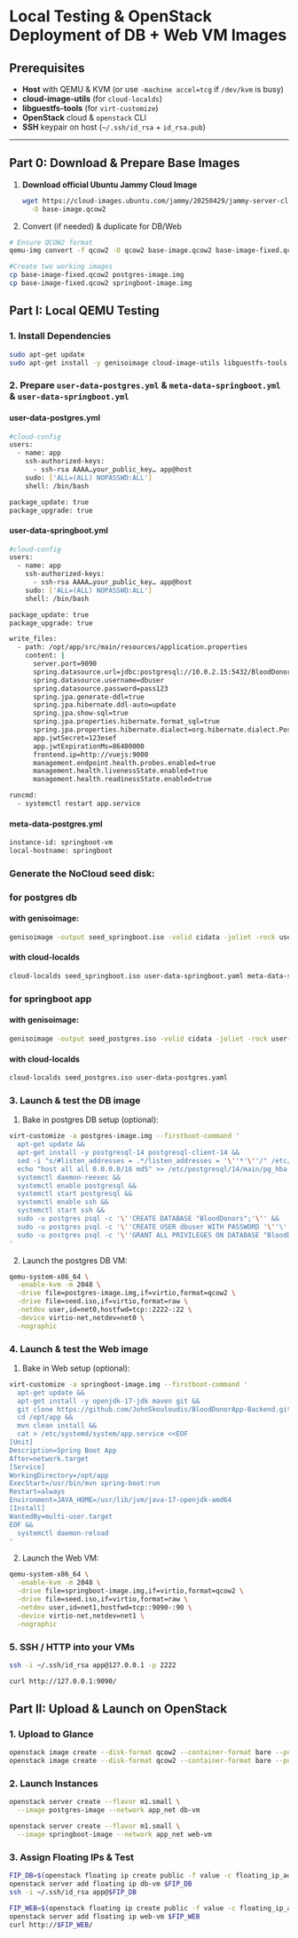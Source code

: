 # Local Testing & OpenStack Deployment of DB + Web VM Images

## Prerequisites

- **Host** with QEMU & KVM (or use `-machine accel=tcg` if `/dev/kvm` is busy)  
- **cloud-image-utils** (for `cloud-localds`)  
- **libguestfs-tools** (for `virt-customize`)  
- **OpenStack** cloud & `openstack` CLI  
- **SSH** keypair on host (`~/.ssh/id_rsa` + `id_rsa.pub`)

---

## Part 0: Download & Prepare Base Images

1. **Download official Ubuntu Jammy Cloud Image**  
   ```bash
   wget https://cloud-images.ubuntu.com/jammy/20250429/jammy-server-cloudimg-amd64.img \
     -O base-image.qcow2
    ```
2. Convert (if needed) & duplicate for DB/Web
```bash
# Ensure QCOW2 format
qemu-img convert -f qcow2 -O qcow2 base-image.qcow2 base-image-fixed.qcow2
```
```bash
#Create two working images
cp base-image-fixed.qcow2 postgres-image.img
cp base-image-fixed.qcow2 springboot-image.img
```

## Part I: Local QEMU Testing
### 1. Install Dependencies

```bash
sudo apt-get update
sudo apt-get install -y genisoimage cloud-image-utils libguestfs-tools qemu-system-x86
```

### 2. Prepare `user-data-postgres.yml` & `meta-data-springboot.yml` & `user-data-springboot.yml`

#### user-data-postgres.yml

```bash
#cloud-config
users:
  - name: app
    ssh-authorized-keys:
      - ssh-rsa AAAA…your_public_key… app@host
    sudo: ['ALL=(ALL) NOPASSWD:ALL']
    shell: /bin/bash

package_update: true
package_upgrade: true
```

#### user-data-springboot.yml
```bash
#cloud-config
users:
  - name: app
    ssh-authorized-keys:
      - ssh-rsa AAAA…your_public_key… app@host
    sudo: ['ALL=(ALL) NOPASSWD:ALL']
    shell: /bin/bash

package_update: true
package_upgrade: true

write_files:
  - path: /opt/app/src/main/resources/application.properties
    content: |
      server.port=9090
      spring.datasource.url=jdbc:postgresql://10.0.2.15:5432/BloodDonors
      spring.datasource.username=dbuser
      spring.datasource.password=pass123
      spring.jpa.generate-ddl=true
      spring.jpa.hibernate.ddl-auto=update
      spring.jpa.show-sql=true
      spring.jpa.properties.hibernate.format_sql=true
      spring.jpa.properties.hibernate.dialect=org.hibernate.dialect.PostgreSQLDialect
      app.jwtSecret=123esef
      app.jwtExpirationMs=86400000
      frontend.ip=http://vuejs:9000
      management.endpoint.health.probes.enabled=true
      management.health.livenessState.enabled=true
      management.health.readinessState.enabled=true

runcmd:
  - systemctl restart app.service

```

#### meta-data-postgres.yml

```bash
instance-id: springboot-vm
local-hostname: springboot
```

### Generate the NoCloud seed disk:

### for postgres db
#### with genisoimage:
```bash
genisoimage -output seed_springboot.iso -volid cidata -joliet -rock user-data-springboot.yaml meta-data-springboot.yaml
```
#### with cloud-localds
```bash
cloud-localds seed_springboot.iso user-data-springboot.yaml meta-data-springboot.yaml
```

### for springboot app 
#### with genisoimage:
```bash
genisoimage -output seed_postgres.iso -volid cidata -joliet -rock user-data-postgres.yaml
```
#### with cloud-localds
```bash
cloud-localds seed_postgres.iso user-data-postgres.yaml 
```
### 3. Launch & test the DB image

1. Bake in postgres DB setup (optional):
```bash
virt-customize -a postgres-image.img --firstboot-command '
  apt-get update &&
  apt-get install -y postgresql-14 postgresql-client-14 &&
  sed -i "s/#listen_addresses = .*/listen_addresses = '\''*'\''/" /etc/postgresql/14/main/postgresql.conf &&
  echo "host all all 0.0.0.0/16 md5" >> /etc/postgresql/14/main/pg_hba.conf &&
  systemctl daemon-reexec &&
  systemctl enable postgresql &&
  systemctl start postgresql &&
  systemctl enable ssh &&
  systemctl start ssh &&
  sudo -u postgres psql -c '\''CREATE DATABASE "BloodDonors";'\'' &&
  sudo -u postgres psql -c '\''CREATE USER dbuser WITH PASSWORD '\''\''pass123'\''\'';'\'' &&
  sudo -u postgres psql -c '\''GRANT ALL PRIVILEGES ON DATABASE "BloodDonors" TO dbuser;'\'
'
```
2. Launch the postgres DB VM:
```bash
qemu-system-x86_64 \
  -enable-kvm -m 2048 \
  -drive file=postgres-image.img,if=virtio,format=qcow2 \
  -drive file=seed.iso,if=virtio,format=raw \
  -netdev user,id=net0,hostfwd=tcp::2222-:22 \
  -device virtio-net,netdev=net0 \
  -nographic
```
### 4. Launch & test the Web image
1. Bake in Web setup (optional):

```bash
virt-customize -a springboot-image.img --firstboot-command '
  apt-get update &&
  apt-get install -y openjdk-17-jdk maven git &&
  git clone https://github.com/JohnSkouloudis/BloodDonorApp-Backend.git /opt/app &&
  cd /opt/app &&
  mvn clean install &&
  cat > /etc/systemd/system/app.service <<EOF
[Unit]
Description=Spring Boot App
After=network.target
[Service]
WorkingDirectory=/opt/app
ExecStart=/usr/bin/mvn spring-boot:run
Restart=always
Environment=JAVA_HOME=/usr/lib/jvm/java-17-openjdk-amd64
[Install]
WantedBy=multi-user.target
EOF &&
  systemctl daemon-reload
'
```
2. Launch the Web VM:
```bash
qemu-system-x86_64 \
  -enable-kvm -m 2048 \
  -drive file=springboot-image.img,if=virtio,format=qcow2 \
  -drive file=seed.iso,if=virtio,format=raw \
  -netdev user,id=net1,hostfwd=tcp::9090-:90 \
  -device virtio-net,netdev=net1 \
  -nographic
```

### 5. SSH / HTTP into your VMs
```bash
ssh -i ~/.ssh/id_rsa app@127.0.0.1 -p 2222
```

```bash
curl http://127.0.0.1:9090/
```

## Part II: Upload & Launch on OpenStack

### 1. Upload to Glance
```bash
openstack image create --disk-format qcow2 --container-format bare --public postgres-image.img
openstack image create --disk-format qcow2 --container-format bare --public springboot-image.img
```

### 2. Launch Instances
```bash
openstack server create --flavor m1.small \
  --image postgres-image --network app_net db-vm

openstack server create --flavor m1.small \
  --image springboot-image --network app_net web-vm
```
### 3. Assign Floating IPs & Test
```bash
FIP_DB=$(openstack floating ip create public -f value -c floating_ip_address)
openstack server add floating ip db-vm $FIP_DB
ssh -i ~/.ssh/id_rsa app@$FIP_DB

FIP_WEB=$(openstack floating ip create public -f value -c floating_ip_address)
openstack server add floating ip web-vm $FIP_WEB
curl http://$FIP_WEB/
